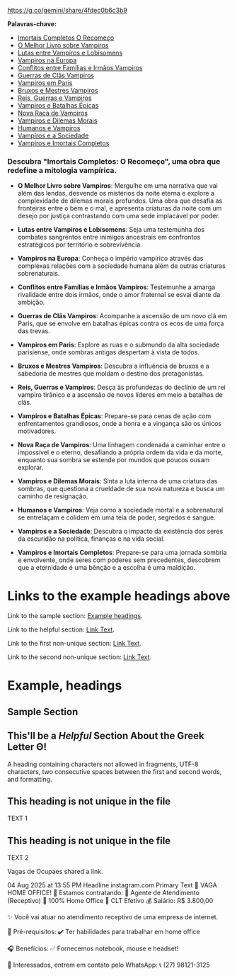 https://g.co/gemini/share/4fdec0b6c3b9

**Palavras-chave:**
* [Imortais Completos O Recomeço](#descubra-imortais-completos-o-recomeço-uma-obra-que-redefine-a-mitologia-vampírica.)
* [O Melhor Livro sobre Vampiros](#o-melhor-livro-sobre-vampiros)
* [Lutas entre Vampiros e Lobisomens](#lutas-entre-vampiros-e-lobisomens)
* [Vampiros na Europa](#vampiros-na-europa)
* [Conflitos entre Famílias e Irmãos Vampiros](#conflitos-entre-famílias-e-irmãos-vampiros)
* [Guerras de Clãs Vampiros](#guerras-de-clãs-vampiros)
* [Vampiros em Paris](#vampiros-em-paris)
* [Bruxos e Mestres Vampiros](#bruxos-e-mestres-vampiros)
* [Reis, Guerras e Vampiros](#reis,-guerras-e-vampiros)
* [Vampiros e Batalhas Épicas](#vampiros-e-batalhas-épicas)
* [Nova Raça de Vampiros](#nova-raça-de-vampiros)
* [Vampiros e Dilemas Morais](#vampiros-e-dilemas-morais)
* [Humanos e Vampiros](#humanos-e-vampiros)
* [Vampiros e a Sociedade](#vampiros-e-a-sociedade)
* [Vampiros e Imortais Completos](#vampiros-e-imortais-completos)
  
### Descubra "Imortais Completos: O Recomeço", uma obra que redefine a mitologia vampírica.
  
* **O Melhor Livro sobre Vampiros**: Mergulhe em uma narrativa que vai além das lendas, desvende os mistérios da noite eterna e explore a complexidade de dilemas morais profundos.  Uma obra que desafia as fronteiras entre o bem e o mal, e apresenta criaturas da noite com um desejo por justiça contrastando com uma sede implacável por poder.
  
* **Lutas entre Vampiros e Lobisomens**: Seja uma testemunha dos combates sangrentos entre inimigos ancestrais em confrontos estratégicos por território e sobrevivência.
  
* **Vampiros na Europa**: Conheça o império vampírico através das complexas relações com a sociedade humana além de outras criaturas sobrenaturais.
  
* **Conflitos entre Famílias e Irmãos Vampiros**: Testemunhe a amarga rivalidade entre dois irmãos, onde o amor fraternal se esvai diante da ambição.
  
* **Guerras de Clãs Vampiros**: Acompanhe a ascensão de um novo clã em Paris, que se envolve em batalhas épicas contra os ecos de uma força das trevas.
   
* **Vampiros em Paris**: Explore as ruas e o submundo da alta sociedade parisiense, onde sombras antigas despertam à vista de todos.
  
* **Bruxos e Mestres Vampiros**: Descubra a influência de bruxos e a sabedoria de mestres que moldam o destino dos protagonistas.
  
* **Reis, Guerras e Vampiros**: Desça às profundezas do declínio de um rei vampiro tirânico e a ascensão de novos líderes em meio a batalhas de clãs.
   
* **Vampiros e Batalhas Épicas**: Prepare-se para cenas de ação com enfrentamentos grandiosos, onde a honra e a vingança são os únicos motivadores.  
   
* **Nova Raça de Vampiros**: Uma linhagem condenada a caminhar entre o impossível e o eterno, desafiando a própria ordem da vida e da morte, enquanto sua sombra se estende por mundos que poucos ousam explorar. 
   
* **Vampiros e Dilemas Morais**: Sinta a luta interna de uma criatura das sombras, que questiona a crueldade de sua nova natureza e busca um caminho de resignação.
   
* **Humanos e Vampiros**: Veja como a sociedade mortal e a sobrenatural se entrelaçam e colidem em uma teia de poder, segredos e sangue.
   
* **Vampiros e a Sociedade**: Descubra o impacto da existência dos seres da escuridão na política, finanças e na vida social.
  
* **Vampiros e Imortais Completos**: Prepare-se para uma jornada sombria e envolvente, onde seres com poderes sem precedentes, descobrem que a eternidade é uma bênção e a escolha é uma maldição.

# Links to the example headings above

Link to the sample section: [Example headings](#example-headings).

Link to the helpful section: [Link Text](#thisll-be-a-helpful-section-about-the-greek-letter-Θ).

Link to the first non-unique section: [Link Text](#this-heading-is-not-unique-in-the-file).

Link to the second non-unique section: [Link Text](#this-heading-is-not-unique-in-the-file-1).

# Example, headings

## Sample Section

## This'll be a _Helpful_ Section About the Greek Letter Θ!
A heading containing characters not allowed in fragments, UTF-8 characters, two consecutive spaces between the first and second words, and formatting.

## This heading is not unique in the file

TEXT 1

## This heading is not unique in the file

TEXT 2

















Vagas de Ocupaes shared a link.

04 Aug 2025 at 13:55 PM
Headline	instagram.com
Primary Text	🚨 VAGA HOME OFFICE! 🚨
Estamos contratando:
💼 Agente de Atendimento (Receptivo)
📍 100% Home Office
📄 CLT Efetivo
💰 Salário: R$ 3.800,00

✨ Você vai atuar no atendimento receptivo de uma empresa de internet.

📌 Pré-requisitos:
✔️ Ter habilidades para trabalhar em home office

🎧 Benefícios:
✅ Fornecemos notebook, mouse e headset!

📲 Interessados, entrem em contato pelo WhatsApp:
📞 (27) 98121-3125
